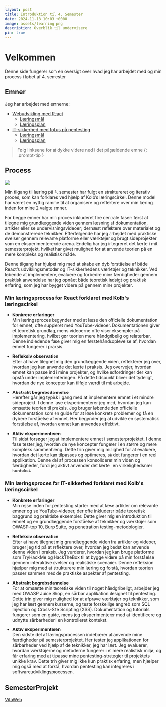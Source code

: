 ```yaml
---
layout: post
title: Introduktion til 4. Semester
date: 2024-11-18 10:03 +0000
image: assets/learning.png
description: Overblik til undervisere
pin: true
---
```


# Velkommen
Denne side fungerer som en oversigt over hvad jeg har arbejdet med og min process i løbet af 4. semester

## Emner
Jeg har arbejdet med emnerne:
- [Webudvikling med React](../React)
  - [Læringsmål](../laeringsmaal-react)
  - [Læringsplan](../laeringsplan-react)
- [IT-sikkerhed med fokus på pentesting](../it-sikkerhed)
  - [Læringsmål](../laeringsmaal-cybersecurity)
  - [Læringsplan](../laeringsplan-cybersecurity)

> Følg linksene for at dykke videre ned i det pågældende emne
{: .prompt-tip }

## Process

![](https://jordemoderforeningen.dk/wp-content/uploads/2013/03/suturering-1.gif)

Min tilgang til læring på 4. semester har fulgt en struktureret og iterativ proces, som kan forklares ved hjælp af Kolb’s læringscirkel. Denne model har været en nyttig ramme til at organisere og reflektere over min læring inden for mine 2 valgte emner.

For begge emner har min proces inkluderet fire centrale faser: først at tilegne mig grundlæggende viden gennem læsning af dokumentation, artikler eller se undervisningsvideoer; dernæst reflektere over materialet og de demonstrerede teknikker. Efterfølgende har jeg arbejdet med praktiske øvelser gennem relevante platforme eller værktøjer og brugt sideprojekter som en eksperimenterende arena. Endelig har jeg integreret det lærte i mit semesterprojekt, hvilket har givet mulighed for at anvende teorien på en mere kompleks og realistisk måde.

Denne tilgang har hjulpet mig med at skabe en dyb forståelse af både React’s udviklingsmetoder og IT-sikkerhedens værktøjer og teknikker. Ved løbende at implementere, evaluere og forbedre mine færdigheder gennem praktisk anvendelse har jeg opnået både teoretisk indsigt og praktisk erfaring, som jeg har bygget videre på gennem mine projekter.

### Min læringsprocess for React forklaret med Kolb's læringscirkel

- **Konkrete erfaringer**  
  Min læringsproces begynder med at læse den officielle dokumentation for emnet, ofte suppleret med YouTube-videoer. Dokumentationen giver et teoretisk grundlag, mens videoerne ofte viser eksempler på implementering, hvilket gør teorien mere håndgribelig og relaterbar. Denne indledende fase giver mig en førstehåndsoplevelse af, hvordan emnet fungerer i praksis.

- **Refleksiv observation**  
  Efter at have tilegnet mig den grundlæggende viden, reflekterer jeg over, hvordan jeg kan anvende det lærte i praksis. Jeg overvejer, hvordan emnet kan passe ind i mine projekter, og hvilke udfordringer der kan opstå under implementeringen. På dette tidspunkt bliver det tydeligt, hvordan de nye koncepter kan tilføje værdi til mit arbejde.

- **Abstrakt begrebsdannelse**  
  Herefter går jeg typisk i gang med at implementere emnet i et mindre sideprojekt. I denne fase eksperimenterer jeg med, hvordan jeg kan omsætte teorien til praksis. Jeg bruger løbende den officielle dokumentation som en guide for at løse konkrete problemer og få en dybere forståelse af emnet. Her begynder jeg at udvikle en systematisk forståelse af, hvordan emnet kan anvendes effektivt.

- **Aktiv eksperimenteren**  
  Til sidst forsøger jeg at implementere emnet i semesterprojektet. I denne fase tester jeg, hvordan de nye koncepter fungerer i en større og mere kompleks sammenhæng. Dette trin giver mig mulighed for at evaluere, hvordan det lærte kan tilpasses og optimeres, så det fungerer i en reel applikation. Denne del af processen konsoliderer min viden og færdigheder, fordi jeg aktivt anvender det lærte i en virkelighedsnær kontekst.

### Min læringsproces for IT-sikkerhed forklaret med Kolb's læringscirkel

- **Konkrete erfaringer**  
  Min rejse inden for pentesting starter med at læse artikler om relevante emner og se YouTube-videoer, der ofte inkluderer både teoretisk baggrund og praktiske eksempler. Dette giver mig en introduktion til emnet og en grundlæggende forståelse af teknikker og værktøjer som OWASP-top 10, Burp Suite, og penetration testing-metodologier.

- **Refleksiv observation**  
  Efter at have tilegnet mig grundlæggende viden fra artikler og videoer, bruger jeg tid på at reflektere over, hvordan jeg bedst kan anvende denne viden i praksis. Jeg vurderer, hvordan jeg kan bruge platforme som TryHackMe og HackTheBox til at bygge videre på min forståelse gennem interaktive øvelser og realistiske scenarier. Denne refleksion hjælper mig med at strukturere min læring og forstå, hvordan teorien passer sammen med de praktiske aspekter af pentesting.

- **Abstrakt begrebsdannelse**  
  For at omsætte min teoretiske viden til noget håndgribeligt, arbejder jeg med OWASP Juice Shop, en sårbar applikation designet til pentesting. Dette trin giver mig mulighed for at afprøve værktøjer og teknikker, som jeg har lært gennem kurserne, og teste forskellige angreb som SQL Injection og Cross-Site Scripting (XSS). Dokumentation og tutorials fungerer som en guide, mens jeg eksperimenterer med at identificere og udnytte sårbarheder i en kontrolleret kontekst.

- **Aktiv eksperimenteren**  
  Den sidste del af læringsprocessen indebærer at anvende mine færdigheder på semesterprojektet. Her tester jeg applikationen for sårbarheder ved hjælp af de teknikker, jeg har lært. Jeg evaluerer, hvordan værktøjerne og metoderne fungerer i et mere realistisk miljø, og får erfaring med at tilpasse mine pentesting-strategier til projektets unikke krav. Dette trin giver mig ikke kun praktisk erfaring, men hjælper mig også med at forstå, hvordan pentesting kan integreres i softwareudviklingsprocessen.

## SemesterProjekt

[VitaWeb](../projekter)
